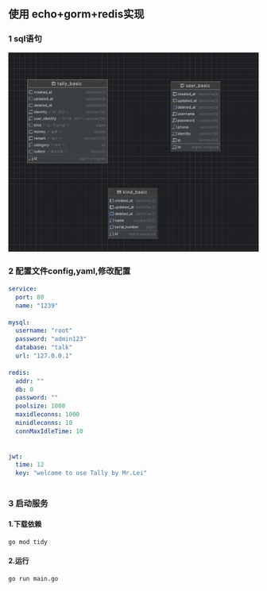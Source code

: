 ## 使用 echo+gorm+redis实现

### 1 sql语句
![img.png](sql/img.png)

### 2 配置文件config,yaml,修改配置
```yaml
service:
  port: 80
  name: "1239"

mysql:
  username: "root"
  password: "admin123"
  database: "talk"
  url: "127.0.0.1"

redis:
  addr: ""
  db: 0
  password: ""
  poolsize: 1000
  maxidleconns: 1000
  minidleconns: 10
  connMaxIdleTime: 10


jwt:
  time: 12  
  key: "welcome to use Tally by Mr.Lei"



```

### 3 启动服务
#### 1.下载依赖
```shell
go mod tidy
```
#### 2.运行
```shell
go run main.go
```






